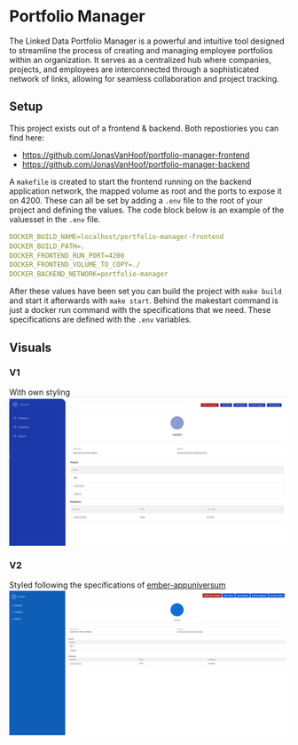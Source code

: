 # Portfolio Manager

The Linked Data Portfolio Manager is a powerful and intuitive tool designed to streamline the process of creating and managing employee portfolios within an organization. It serves as a centralized hub where companies, projects, and employees are interconnected through a sophisticated network of links, allowing for seamless collaboration and project tracking.

## Setup

This project exists out of a frontend & backend. Both repostiories you can find here:

- https://github.com/JonasVanHoof/portfolio-manager-frontend
- https://github.com/JonasVanHoof/portfolio-manager-backend

A `makefile` is created to start the frontend running on the backend application network, the mapped volume as root and the ports to expose it on 4200. These can all be set by adding a `.env` file to the root of your project and defining the values. The code block below is an example of the valuesset in the `.env` file.

```yaml
DOCKER_BUILD_NAME=localhost/portfolio-manager-frontend
DOCKER_BUILD_PATH=.
DOCKER_FRONTEND_RUN_PORT=4200
DOCKER_FRONTEND_VOLUME_TO_COPY=./
DOCKER_BACKEND_NETWORK=portfolio-manager
```

After these values have been set you can build the project with `make build` and start it afterwards with `make start`. Behind the makestart command is just a docker run command with the specifications that we need. These specifications are defined with the `.env` variables.

## Visuals

### V1

With own styling
![portfolio view](./Resources/portfolio_view.png)

### V2

Styled following the specifications of [ember-appuniversum](https://appuniversum.github.io/ember-appuniversum/?path=/story/outline-getting-started--page)
![portfolio view with appuniversum styling](./Resources/portfolio_view_appuniversum_style.png)
